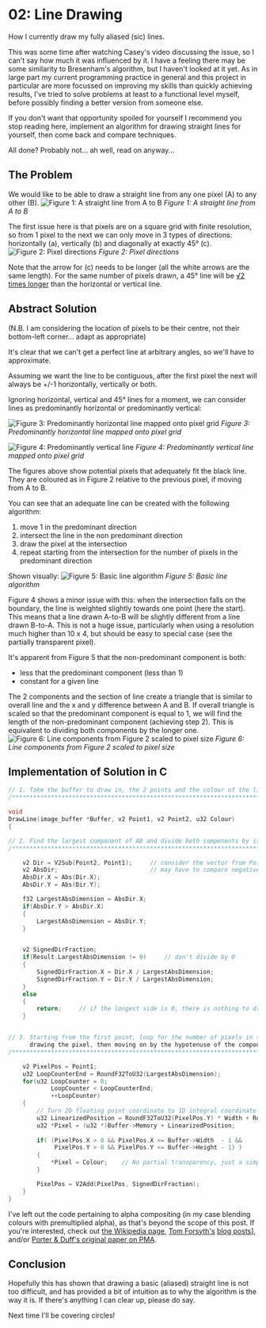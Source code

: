 02: Line Drawing
================

How I currently draw my fully aliased (sic) lines.

This was some time after watching Casey's video discussing the issue, so I can't say how much it was influenced by it.
I have a feeling there may be some similarity to Bresenham's algorithm, but I haven't looked at it yet.
As in large part my current programming practice in general and this project in particular are more focussed on improving my skills than quickly achieving results, I've tried to solve problems at least to a functional level myself, before possibly finding a better version from someone else.

If you don't want that opportunity spoiled for yourself I recommend you stop reading here, implement an algorithm for drawing straight lines for yourself, then come back and compare techniques.

All done? Probably not... ah well, read on anyway...

The Problem
-----------
We would like to be able to draw a straight line from any one pixel (A) to any other (B).
![Figure 1: A straight line from A to B](02_assets/fig1.png)
*Figure 1: A straight line from A to B*

The first issue here is that pixels are on a square grid with finite resolution, so from 1 pixel to the next we can only move in 3 types of directions: horizontally (a), vertically (b) and diagonally at exactly 45° (c).
![Figure 2: Pixel directions](02_assets/fig2.png)
*Figure 2: Pixel directions*

Note that the arrow for (c) needs to be longer (all the white arrows are the same length). For the same number of pixels drawn, a 45° line will be [√2 times longer](https://en.wikipedia.org/wiki/Square_root_of_2) than the horizontal or vertical line.

Abstract Solution
-----------------
(N.B. I am considering the location of pixels to be their centre, not their bottom-left corner... adapt as appropriate)

It's clear that we can't get a perfect line at arbitrary angles, so we'll have to approximate.

Assuming we want the line to be contiguous, after the first pixel the next will always be +/-1 horizontally, vertically or both.

Ignoring horizontal, vertical and 45° lines for a moment, we can consider lines as predominantly horizontal or predominantly vertical:

![Figure 3: Predominantly horizontal line mapped onto pixel grid](02_assets/fig3.png)
*Figure 3: Predominantly horizontal line mapped onto pixel grid*

![Figure 4: Predominantly vertical line](02_assets/fig4.png)
*Figure 4: Predominantly vertical line mapped onto pixel grid* 

The figures above show potential pixels that adequately fit the black line.
They are coloured as in Figure 2 relative to the previous pixel, if moving from A to B.

You can see that an adequate line can be created with the following algorithm:
1. move 1 in the predominant direction
2. intersect the line in the non predominant direction
3. draw the pixel at the intersection
4. repeat starting from the intersection for the number of pixels in the predominant direction

Shown visually:
![Figure 5: Basic line algorithm](02_assets/fig5.png)
*Figure 5: Basic line algorithm*

Figure 4 shows a minor issue with this: when the intersection falls on the boundary, the line is weighted slightly towards one point (here the start).
This means that a line drawn A-to-B will be slightly different from a line drawn B-to-A.
This is not a huge issue, particularly when using a resolution much higher than 10 x 4, but should be easy to special case (see the partially transparent pixel).

It's apparent from Figure 5 that the non-predominant component is both:
- less that the predominant component (less than 1)
- constant for a given line

The 2 components and the section of line create a triangle that is similar to overall line and the x and y difference between A and B.
If overall triangle is scaled so that the predominant component is equal to 1, we will find the length of the non-predominant component (achieving step 2).
This is equivalent to dividing both components by the longer one.
![Figure 6: Line components from Figure 2 scaled to pixel size](02_assets/fig6.png)
*Figure 6: Line components from Figure 2 scaled to pixel size*

Implementation of Solution in C
-------------------------------

``` c
// 1. Take the buffer to draw in, the 2 points and the colour of the line
/**********************************************************************/

void
DrawLine(image_buffer *Buffer, v2 Point1, v2 Point2, u32 Colour)
{

// 2. Find the largest component of AB and divide both compenents by it
/**********************************************************************/

	v2 Dir = V2Sub(Point2, Point1);		// consider the vector from Point1 to Point2
	v2 AbsDir;							// may have to compare negatives
	AbsDir.X = Abs(Dir.X);
	AbsDir.Y = Abs(Dir.Y);

	f32 LargestAbsDimension = AbsDir.X;
	if(AbsDir.Y > AbsDir.X)
	{
		LargestAbsDimension = AbsDir.Y;
	}


	v2 SignedDirFraction;
	if(Result.LargestAbsDimension != 0)		// don't divide by 0
	{
		SignedDirFraction.X = Dir.X / LargestAbsDimension;
		SignedDirFraction.Y = Dir.Y / LargestAbsDimension;
	}
	else
	{
		return;		// if the longest side is 0, there is nothing to draw
	}


// 3. Starting from the first point, loop for the number of pixels in the longer dimension, 
      drawing the pixel, then moving on by the hypotenuse of the component triangle.
/*************************************************************************************/

	v2 PixelPos = Point1;
	u32 LoopCounterEnd = RoundF32ToU32(LargestAbsDimension);
	for(u32 LoopCounter = 0;
			LoopCounter < LoopCounterEnd;
			++LoopCounter)
	{
		// Turn 2D floating point coordinate to 1D integral coordinate
		u32 LinearizedPosition = RoundF32ToU32(PixelPos.Y) * Width + RoundF32ToU32(PixelPos.X);
		u32 *Pixel = (u32 *)Buffer->Memory + LinearizedPosition;
		
		if( (PixelPos.X > 0 && PixelPos.X <= Buffer->Width  - 1 &&		// don't draw outside the screen
			 PixelPos.Y > 0 && PixelPos.Y <= Buffer->Height - 1) )
		{
			*Pixel = Colour;	// No partial transparency, just a simple overwrite
		}

		PixelPos = V2Add(PixelPos, SignedDirFraction);
	}
}
```

I've left out the code pertaining to alpha compositing (in my case blending colours with premultiplied alpha), as that's beyond the scope of this post. If you're interested, check out [the Wikipedia page](https://en.wikipedia.org/wiki/Alpha_compositing),
[Tom Forsyth's](https://tomforsyth1000.github.io/blog.wiki.html#%5B%5BPremultiplied%20alpha%5D%5D) [blog posts](https://tomforsyth1000.github.io/blog.wiki.html#%5B%5BPremultiplied%20alpha%20part%202%5D%5D)],
and/or [Porter & Duff's original paper on PMA](https://keithp.com/~keithp/porterduff/p253-porter.pdf).

Conclusion
----------
Hopefully this has shown that drawing a basic (aliased) straight line is not too difficult, and has provided a bit of intuition as to why the algorithm is the way it is.
If there's anything I can clear up, please do say.

Next time I'll be covering circles!
